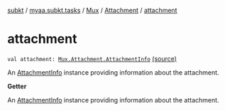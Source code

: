 [subkt](../../../index.md) / [myaa.subkt.tasks](../../index.md) / [Mux](../index.md) / [Attachment](index.md) / [attachment](./attachment.md)

# attachment

`val attachment: `[`Mux.Attachment.AttachmentInfo`](-attachment-info/index.md) [(source)](https://github.com/Myaamori/SubKt/blob/0.1.10/src/main/kotlin/myaa/subkt/tasks/muxtask.kt#L79)

An [AttachmentInfo](-attachment-info/index.md) instance providing information about the attachment.

**Getter**

An [AttachmentInfo](-attachment-info/index.md) instance providing information about the attachment.


